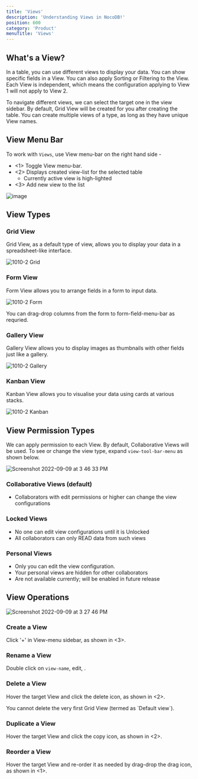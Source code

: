 ```yaml
---
title: 'Views'
description: 'Understanding Views in NocoDB!'
position: 600
category: 'Product'
menuTitle: 'Views'
---
```


## What's a View?

In a table, you can use different views to display your data. You can show specific fields in a View. You can also apply Sorting or Filtering to the View. Each View is independent, which means the configuration applying to View 1 will not apply to View 2. 

To navigate different views, we can select the target one in the view sidebar. By default, Grid View will be created for you after creating the table. You can create multiple views of a type, as long as they have unique View names.

## View Menu Bar

To work with `Views`, use View menu-bar on the right hand side - 
- <1> Toggle View menu-bar.
- <2> Displays created view-list for the selected table
  - Currently active view is high-lighted   
- <3> Add new view to the list

![image](https://user-images.githubusercontent.com/35857179/194814369-53fa8875-7610-4849-9a91-f94096b15b3f.png)

## View Types

### Grid View

Grid View, as a default type of view, allows you to display your data in a spreadsheet-like interface.
  
![1010-2 Grid](https://user-images.githubusercontent.com/35857179/194824161-ce5c4875-4425-40b7-b932-8176271e4f1e.png)

### Form View

Form View allows you to arrange fields in a form to input data.
  
![1010-2 Form](https://user-images.githubusercontent.com/35857179/194824127-b400f9c8-18a7-4a37-b8c3-7d279e9976af.png)

You can drag-drop columns from the form to form-field-menu-bar as requried.

### Gallery View

Gallery View allows you to display images as thumbnails with other fields just like a gallery.
  
![1010-2 Gallery](https://user-images.githubusercontent.com/35857179/194824141-04c76a4e-2cae-448f-a842-c79f5bce339d.png)
  
### Kanban View

Kanban View allows you to visualise your data using cards at various stacks.

![1010-2 Kanban](https://user-images.githubusercontent.com/35857179/194824164-97ca897a-3af4-42ab-8812-534afaf23396.png)
  
## View Permission Types

We can apply permission to each View. By default, Collaborative Views will be used. To see or change the view type, expand `view-tool-bar-menu` as shown below. 

![Screenshot 2022-09-09 at 3 46 33 PM](https://user-images.githubusercontent.com/86527202/189328303-edbf35b5-f793-4e06-9dbf-89d045a38482.png)
<!-- ![Screenshot 2022-09-09 at 3 19 00 PM](https://user-images.githubusercontent.com/86527202/189323062-5be6bd3f-366a-4be2-8de0-df30fcd1808e.png) -->
<!-- ![image](https://user-images.githubusercontent.com/35857179/163343598-fd81edea-f160-41ee-8bb2-3ef1eee5348d.png) -->

### Collaborative Views (default)
- Collaborators with edit permissions or higher can change the view configurations
<!-- ![image](https://user-images.githubusercontent.com/35857179/163343959-7e2f43cb-1a1f-4f36-985c-ca91db262f98.png) -->

### Locked Views
- No one can edit view configurations until it is Unlocked
- All collaborators can only READ data from such views

### Personal Views
- Only you can edit the view configuration. 
- Your personal views are hidden for other collaborators
- Are not available currently; will be enabled in future release
<!-- ![image](https://user-images.githubusercontent.com/35857179/163343845-b07f9d3f-5a83-4dfd-8d45-9cc59b3512c3.png) -->


## View Operations
  
![Screenshot 2022-09-09 at 3 27 46 PM](https://user-images.githubusercontent.com/86527202/189325592-302054da-a755-4a92-a322-80aed184ca3b.png)


### Create a View

Click '+' in View-menu sidebar, as shown in <3>.

### Rename a View

Double click on `view-name`, edit, <enter>.

<!-- ![image](https://user-images.githubusercontent.com/35857179/163353802-1da52cec-ae17-4ced-8679-62d7180683ec.png) -->

### Delete a View

Hover the target View and click the delete icon, as shown in <2>.

<alert>
You cannot delete the very first Grid View (termed as `Default view`).
</alert>

<!-- ![image](https://user-images.githubusercontent.com/35857179/163359795-f4420402-b2a6-41d8-b48c-f0dea8b9abbe.png) -->

### Duplicate a View

Hover the target View and click the copy icon, as shown in <2>.

<!-- ![image](https://user-images.githubusercontent.com/35857179/163353865-7275499e-c685-44f4-906c-ba08f0ee419e.png) -->

### Reorder a View

Hover the target View and re-order it as needed by drag-drop the drag icon, as shown in <1>.

<!-- ![image](https://user-images.githubusercontent.com/35857179/163359674-c4aeff74-1cb4-498d-b79c-c6ddf84ad352.png) -->
